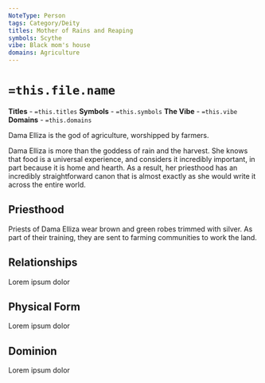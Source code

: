 ```yaml
---
NoteType: Person
tags: Category/Deity
titles: Mother of Rains and Reaping
symbols: Scythe
vibe: Black mom's house
domains: Agriculture
---
```


# `=this.file.name`
**Titles** - `=this.titles`
**Symbols** - `=this.symbols`
**The Vibe** - `=this.vibe`
**Domains** - `=this.domains`

Dama Elliza is the god of agriculture, worshipped by farmers.

Dama Elliza is more than the goddess of rain and the harvest. She knows that food is a universal experience, and considers it incredibly important, in part because it is home and hearth. As a result, her priesthood has an incredibly straightforward canon that is almost exactly as she would write it across the entire world.

## Priesthood
Priests of Dama Elliza wear brown and green robes trimmed with silver. As part of their training, they are sent to farming communities to work the land.

## Relationships
Lorem ipsum dolor

## Physical Form
Lorem ipsum dolor

## Dominion
Lorem ipsum dolor